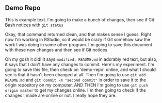 ## Demo Repo ##

This is example text. I'm going to make a bunch of changes, then see if Git Bash notices with `git status`

Okay, that command returned clean, and that makes sense I guess. Right now I'm working in RStudio, so it would be crazy if Git somehow saw the work I was doing in some other program. I'm going to save this document with these new changes and then see if Git notices.

Oh my gosh it did! it says `modified: README.md` in adorably red text, but also, it says that I don't have any changes to commit. Here's my experiment. I'm going to save this file, then check on 'demo-repo' online, and what I should see is that it hasn't been changed at all. Then I'm going to use `git add README.md` and `git commit -m "second commit"` in order to save it to the origin repository on my computer. AND THEN I'm going to use `git push origin master` to get my changes online. I'm then going to check if the changes I made are online or not. I really hope they are.